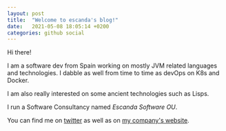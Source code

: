 ```yaml
---
layout: post
title:  "Welcome to escanda's blog!"
date:   2021-05-08 18:05:14 +0200
categories: github social
---
```


Hi there!

I am a software dev from Spain working on mostly JVM related languages and technologies. I dabble as well from time to time as devOps on K8s and Docker.

I am also really interested on some ancient technologies such as Lisps.

I run a Software Consultancy named _Escanda Software OU_.

You can find me on [twitter](twitter) as well as on [my company's website](escandacc).

[twitter]: https://twitter.com/escandacc
[escandacc]: https://escanda.cc/